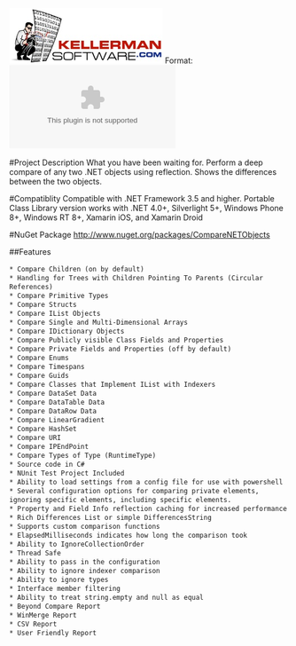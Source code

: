 ![Kellerman Software Logo](logo.png)
Format: ![Kellerman Software Logo](www.kellermansoftware.com)

#Project Description
What you have been waiting for. Perform a deep compare of any two .NET objects using reflection. Shows the differences between the two objects.

#Compatiblity
Compatible with .NET Framework 3.5 and higher. Portable Class Library version works with .NET 4.0+, Silverlight 5+, Windows Phone 8+, Windows RT 8+, Xamarin iOS, and Xamarin Droid

#NuGet Package
http://www.nuget.org/packages/CompareNETObjects

##Features

    * Compare Children (on by default)
    * Handling for Trees with Children Pointing To Parents (Circular References)
    * Compare Primitive Types
    * Compare Structs
    * Compare IList Objects
    * Compare Single and Multi-Dimensional Arrays
    * Compare IDictionary Objects
    * Compare Publicly visible Class Fields and Properties
    * Compare Private Fields and Properties (off by default)
    * Compare Enums
    * Compare Timespans
    * Compare Guids
    * Compare Classes that Implement IList with Indexers
    * Compare DataSet Data
    * Compare DataTable Data
    * Compare DataRow Data
    * Compare LinearGradient
    * Compare HashSet
    * Compare URI
    * Compare IPEndPoint
    * Compare Types of Type (RuntimeType)
    * Source code in C#
    * NUnit Test Project Included
    * Ability to load settings from a config file for use with powershell
    * Several configuration options for comparing private elements, ignoring specific elements, including specific elements.
    * Property and Field Info reflection caching for increased performance
    * Rich Differences List or simple DifferencesString
    * Supports custom comparison functions
    * ElapsedMilliseconds indicates how long the comparison took
    * Ability to IgnoreCollectionOrder
    * Thread Safe
    * Ability to pass in the configuration
    * Ability to ignore indexer comparison
    * Ability to ignore types
    * Interface member filtering
    * Ability to treat string.empty and null as equal
    * Beyond Compare Report
    * WinMerge Report
    * CSV Report
    * User Friendly Report 
